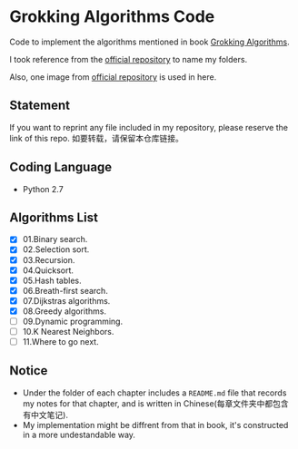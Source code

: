 # Grokking Algorithms Code

Code to implement the algorithms mentioned in book [Grokking Algorithms](https://www.manning.com/bhargava).

I took reference from the [official repository](https://github.com/egonSchiele/grokking_algorithms) to name my folders.

Also, one image from [official repository](https://github.com/egonSchiele/grokking_algorithms) is used in here.


## Statement

If you want to reprint any file included in my repository, please reserve the link of this repo.
如要转载，请保留本仓库链接。

## Coding Language

- Python 2.7

## Algorithms List

- [x] 01.Binary search.
- [x] 02.Selection sort.
- [x] 03.Recursion.
- [x] 04.Quicksort.
- [x] 05.Hash tables.
- [x] 06.Breath-first search.
- [x] 07.Dijkstras algorithms.
- [x] 08.Greedy algorithms.
- [ ] 09.Dynamic programming.
- [ ] 10.K Nearest Neighbors.
- [ ] 11.Where to go next.

## Notice

- Under the folder of each chapter includes a `README.md` file that records my notes for that chapter, and is written in Chinese(每章文件夹中都包含有中文笔记).
- My implementation might be diffrent from that in book, it's constructed in a more undestandable way.



